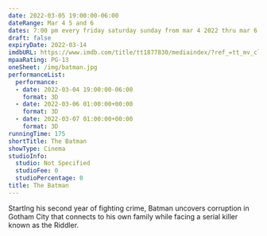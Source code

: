 ```yaml
---
date: 2022-03-05 19:00:00-06:00
dateRange: Mar 4 5 and 6
dates: 7:00 pm every friday saturday sunday from mar 4 2022 thru mar 6 2022
draft: false
expiryDate: 2022-03-14
imdbURL: https://www.imdb.com/title/tt1877830/mediaindex/?ref_=tt_mv_close
mpaaRating: PG-13
oneSheet: /img/batman.jpg
performanceList:
  performance:
  - date: 2022-03-04 19:00:00-06:00
    format: 3D
  - date: 2022-03-06 01:00:00+00:00
    format: 3D
  - date: 2022-03-07 01:00:00+00:00
    format: 3D
runningTime: 175
shortTitle: The Batman
showType: Cinema
studioInfo:
  studio: Not Specified
  studioFee: 0
  studioPercentage: 0
title: The Batman
---
```


StartIng his second year of fighting crime, Batman uncovers corruption in Gotham City that connects to his own family while facing a serial killer known as the Riddler.